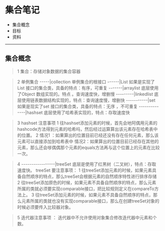 # 集合笔记 #
- 集合概念
- 目标
- 资料

----------
## 集合概念
 >1 集合：存储对象数据的集合容器
 
 >2 单例集合
 >-----|collection 单例集合的根接口
 >------|List 如果是实现了List 接口的集合类，具备的特点：有序，可重复
 >-------|arraylist 底层使用了Object 数组实现的。特点 。查询速度快，增删慢
 >---------|linkedlist 底层使用链表数据结构实现的，特点：查询速度慢，增删快
 >-----------|set 如果是现实了set 接口的集合类，具备的特点：无序 ，不可重复
 >--------------|hashset 底层使用了哈希表实现的，特点：存取速度快
 
 >3 hashset 注意事项
   >1 往hashset添加元素的时候，首先会地阿偶用元素的hashcode方法得到元素的哈希吗，然后经过运算算出该元素存在哈希表中的位置。
   >2 情况1 ：如果算出的位置目前已经还没有存在任何元素，那么该元素可以直接添加到哈希表中
      情况2：如果算出的位置目前已经存在其他的元素，那么还会嗲偶偶那个元素的equals方法再与这个位置上的元素在比较一次。
 
 >4 -----------------|treeSet 底层是使用了红黑树（二叉树），特点：存取速度快。
 treeSet 要注意事项：
   >1 往treeSet添加元素的时候，如果元素具备自然顺序的特点，那么treeSet会根据元素的自然顺序特性进行排序存储
   >2 往treeSet添加原色的时候，如果元素不具备自然顺序的特点，那么元素所属的类就必须要实现comparable接口，把比较规则定义在compareTo方法上。 
   >3 往treeSet添加元素的时候，如果元素不具备自然顺序的特点，那么元素所属的类就也没有实现comparable接口，那么在创建treeSet对象的时候必须要传入比较器对象。
   
 >5 迭代器注意事项 ： 迭代器中不允许使用对象集合修改迭代器中元素和个数。
   